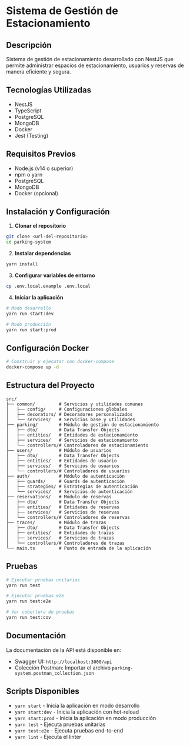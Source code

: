 # Sistema de Gestión de Estacionamiento

## Descripción
Sistema de gestión de estacionamiento desarrollado con NestJS que permite administrar espacios de estacionamiento, usuarios y reservas de manera eficiente y segura.

## Tecnologías Utilizadas
- NestJS
- TypeScript
- PostgreSQL
- MongoDB
- Docker
- Jest (Testing)

## Requisitos Previos
- Node.js (v14 o superior)
- npm o yarn
- PostgreSQL
- MongoDB
- Docker (opcional)

## Instalación y Configuración

1. **Clonar el repositorio**
```bash
git clone <url-del-repositorio>
cd parking-system
```

2. **Instalar dependencias**
```bash
yarn install
```

3. **Configurar variables de entorno**
```bash
cp .env.local.example .env.local
```

4. **Iniciar la aplicación**
```bash
# Modo desarrollo
yarn run start:dev

# Modo producción
yarn run start:prod
```

## Configuración Docker

```bash
# Construir y ejecutar con docker-compose
docker-compose up -d
```

## Estructura del Proyecto
```
src/
├── common/         # Servicios y utilidades comunes
│   ├── config/     # Configuraciones globales
│   ├── decorators/ # Decoradores personalizados
│   └── services/   # Servicios base y utilidades
├── parking/        # Módulo de gestión de estacionamiento
│   ├── dto/        # Data Transfer Objects
│   ├── entities/   # Entidades de estacionamiento
│   ├── services/   # Servicios de estacionamiento
│   └── controllers/# Controladores de estacionamiento
├── users/          # Módulo de usuarios
│   ├── dto/        # Data Transfer Objects
│   ├── entities/   # Entidades de usuario
│   ├── services/   # Servicios de usuarios
│   └── controllers/# Controladores de usuarios
├── auth/           # Módulo de autenticación
│   ├── guards/     # Guards de autenticación
│   ├── strategies/ # Estrategias de autenticación
│   └── services/   # Servicios de autenticación
├── reservations/   # Módulo de reservas
│   ├── dto/        # Data Transfer Objects
│   ├── entities/   # Entidades de reservas
│   ├── services/   # Servicios de reservas
│   └── controllers/# Controladores de reservas
├── traces/         # Módulo de trazas
│   ├── dto/        # Data Transfer Objects
│   ├── entities/   # Entidades de trazas
│   ├── services/   # Servicios de trazas
│   └── controllers/# Controladores de trazas
└── main.ts         # Punto de entrada de la aplicación
```

## Pruebas

```bash
# Ejecutar pruebas unitarias
yarn run test

# Ejecutar pruebas e2e
yarn run test:e2e

# Ver cobertura de pruebas
yarn run test:cov
```

## Documentación
La documentación de la API está disponible en:
- Swagger UI: `http://localhost:3000/api`
- Colección Postman: Importar el archivo `parking-system.postman_collection.json`

## Scripts Disponibles
- `yarn start` - Inicia la aplicación en modo desarrollo
- `yarn start:dev` - Inicia la aplicación con hot-reload
- `yarn start:prod` - Inicia la aplicación en modo producción
- `yarn test` - Ejecuta pruebas unitarias
- `yarn test:e2e` - Ejecuta pruebas end-to-end
- `yarn lint` - Ejecuta el linter

